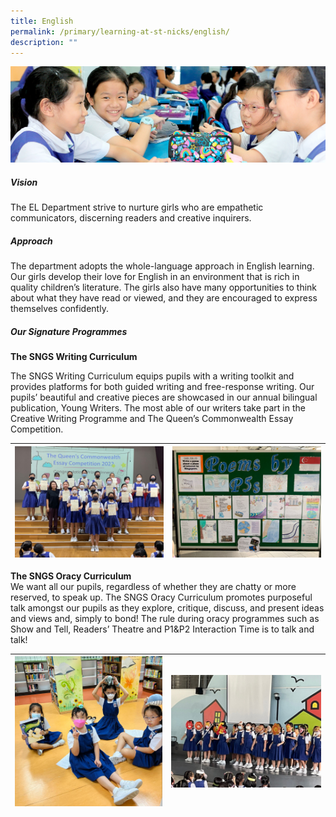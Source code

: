 ```yaml
---
title: English
permalink: /primary/learning-at-st-nicks/english/
description: ""
---
```

![](/images/01%20Banner%20Photos/learning-at-stnicks.jpg)

##### **Vision**

The EL Department strive to nurture girls who are empathetic communicators, discerning readers and creative inquirers.

##### **Approach**
The department adopts the whole-language approach in English learning. Our girls develop their love for English in an environment that is rich in quality children&rsquo;s literature. The girls also have many opportunities to think about what they have read or viewed, and they are encouraged to express themselves confidently.

##### **Our Signature Programmes**

**The SNGS Writing Curriculum**

The SNGS Writing Curriculum equips pupils with a writing toolkit and provides platforms for both guided writing and free-response writing. Our pupils’ beautiful and creative pieces are showcased in our annual bilingual publication, Young Writers. The most able of our writers take part in the Creative Writing Programme and The Queen’s Commonwealth Essay Competition.

| ![](/images/02%20Learning%20@%20St%20Nicks/01%20English/01%20Prize%20Winners%20of%20The%20Queen_s%20Commonwealth%20Essay%20Competition.jpg) | ![](/images/02%20Learning%20@%20St%20Nicks/01%20English/02%20Showcase%20of%20Poems.jpeg) |
| --- | --- |


**The SNGS Oracy Curriculum**<br>
We want all our pupils, regardless of whether they are chatty or more reserved, to speak up. The SNGS Oracy Curriculum promotes purposeful talk amongst our pupils as they explore, critique, discuss, and present ideas and views and, simply to bond! The rule during oracy programmes such as Show and Tell, Readers’ Theatre and P1&P2 Interaction Time is to talk and talk!

| ![](/images/02%20Learning%20@%20St%20Nicks/01%20English/03%20P1_P2%20Interaction%20Time.jpg) | ![](/images/02%20Learning%20@%20St%20Nicks/01%20English/04%20Lower%20Primary%20Poetry%20Recitation.jpg) |
| --- | --- |
